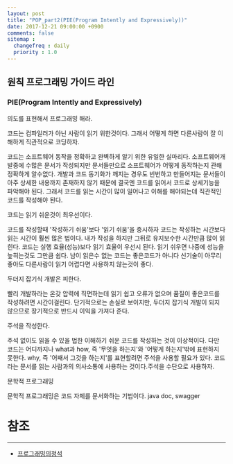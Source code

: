 ```yaml
---
layout: post
title: "POP_part2(PIE(Program Intently and Expressively))"
date: 2017-12-21 09:00:00 +0900
comments: false
sitemap :
  changefreq : daily
  priority : 1.0
---
```


## 원칙 프로그래밍 가이드 라인

### PIE(Program Intently and Expressively)

의도를 표현해서 프로그래밍 해라.

코드는 컴파일러가 아닌 사람이 읽기 위한것이다. 그래서 어떻게 하면 다른사람이 잘 이해하게 직관적으로 코딩하자.

코드는 소프트웨어 동작을 정확하고 완벽하게 알기 위한 유일한 실마리다.
소프트웨어개발중에 수많은 문서가 작성되지만 문서들만으로 소프트웨어가 어떻게 동작하는지 관해 정확하게 알수없다.
개발과 코드 동기화가 깨지는 경우도 빈번하고 만들어지는 문서들이 아주 상세한 내용까지 존재하지 않기 때문에 
결국엔 코드를 읽어서 코드로 상세기능을 파악해야 된다. 그래서 코드를 읽는 시간이 많이 일어나고 이해를 해야되는데 
직관적인 코드를 작성해야 된다.

코드는 읽기 쉬운것이 최우선이다.

코드를 작성할때 '작성하기 쉬움'보다 '읽기 쉬움'을 중시하자
코드는 작성하는 시간보다 읽는 시간이 훨씬 많은 법이다. 내가 작성을 하지만 그뒤로 유지보수한 시간만큼 많이 읽힌다.
코드는 실행 효율(성능)보다 읽기 효율이 우선시 된다. 읽기 쉬우면 나중에 성능을 높히는것도 그만큼 쉽다.
남이 읽은수 없는 코드는 좋은코드가 아니다 신기술이 아무리 좋아도 다른사람이 읽기 어렵다면 사용하지 않는것이 좋다.

두더지 잡기식 개발은 피한다.

빨리 개발하라는 온갖 압력에 직면하는데 읽기 쉽고 오류가 없으며 품질이 좋은코드를 작성하려면 시간이걸린다.
단기적으로는 손실로 보이지만, 두더지 잡기식 개발이 되지 않으므로 장기적으로 반드시 이익을 가져다 준다.

주석을 작성한다.

주석 없이도 읽을 수 있을 법한 이해하기 쉬운 코드를 작성하는 것이 이상적이다.
다만 코드는 어디까지나 what과 how, 즉 '무엇을 하는지'와 '어떻게 하는지'밖에 표현하지 못한다.
why, 즉 '어째서 그것을 하는지'를 표현할려면 주석을 사용할 필요가 있다.
코드라는 문서를 읽는 사람과의 의사소통에 사용하는 것이다.주석을 수단으로 사용하자.

문학적 프로그래밍

문학적 프로그래밍은 코드 자체를 문서화하는 기법이다.
java doc, swagger

# 참조 
-----
* [프로그래밍의정석](http://www.yes24.com/24/Goods/55254076?Acode=101)
